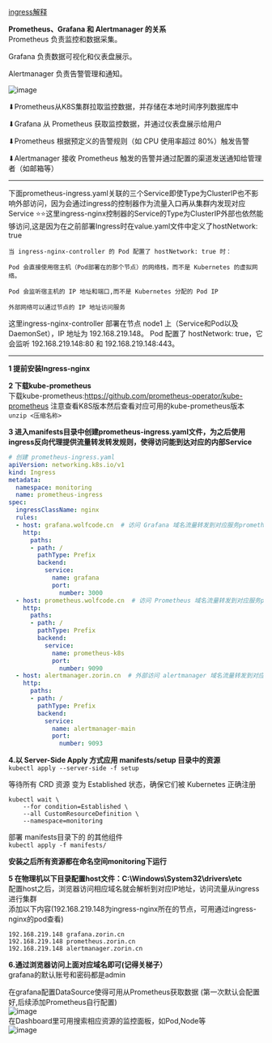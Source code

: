 [ingress解释](https://github.com/Zorinman/K8S/blob/main/k8s%E5%9F%BA%E7%A1%80/%E7%9F%A5%E8%AF%86%E7%82%B9/Ingress.md)  

**Prometheus、Grafana 和 Alertmanager 的关系**  
Prometheus 负责监控和数据采集。  

Grafana 负责数据可视化和仪表盘展示。  

Alertmanager 负责告警管理和通知。  

![image](https://github.com/user-attachments/assets/7b27a44e-63aa-4299-b5ba-e69e2bf1fc58)


⬇Prometheus从K8S集群拉取监控数据，并存储在本地时间序列数据库中    
			 
⬇Grafana 从 Prometheus 获取监控数据，并通过仪表盘展示给用户    
			
⬇Prometheus 根据预定义的告警规则（如 CPU 使用率超过 80%）触发告警  
			
⬇Alertmanager 接收 Prometheus 触发的告警并通过配置的渠道发送通知给管理者（如邮箱等）


--------
下面prometheus-ingress.yaml关联的三个Service即使Type为ClusterIP也不影响外部访问，因为会通过ingress的控制器作为流量入口再从集群内发现对应Service
⭐⭐这里ingress-nginx控制器的Service的Type为ClusterIP外部也依然能够访问,这是因为在之前部署Ingress时在value.yaml文件中定义了hostNetwork: true
```
当 ingress-nginx-controller 的 Pod 配置了 hostNetwork: true 时：

Pod 会直接使用宿主机（Pod部署在的那个节点）的网络栈，而不是 Kubernetes 的虚拟网络。

Pod 会监听宿主机的 IP 地址和端口,而不是 Kubernetes 分配的 Pod IP

外部网络可以通过节点的 IP 地址访问服务
```
这里ingress-nginx-controller 部署在节点 node1 上（Service和Pod以及DaemonSet），IP 地址为 192.168.219.148。 Pod 配置了 hostNetwork: true，它会监听 192.168.219.148:80 和 192.168.219.148:443。  

------
**1 提前安装Ingress-nginx**

 
 
**2 下载kube-prometheus**  
下载kube-prometheus:https://github.com/prometheus-operator/kube-prometheus
注意查看K8S版本然后查看对应可用的kube-prometheus版本
`unzip <压缩名称>`


**3 进入manifests目录中创建prometheus-ingress.yaml文件，为之后使用ingress反向代理提供流量转发转发规则，使得访问能到达对应的内部Service**
```yaml
# 创建 prometheus-ingress.yaml
apiVersion: networking.k8s.io/v1
kind: Ingress
metadata:
  namespace: monitoring
  name: prometheus-ingress
spec:
  ingressClassName: nginx
  rules:
  - host: grafana.wolfcode.cn  # 访问 Grafana 域名流量转发到对应服务prometheus-k8s 
    http:
      paths:
      - path: /
        pathType: Prefix
        backend:
          service:
            name: grafana
            port:
              number: 3000
  - host: prometheus.wolfcode.cn  # 访问 Prometheus 域名流量转发到对应服务prometheus-k8s 
    http:
      paths:
      - path: /
        pathType: Prefix
        backend:
          service:
            name: prometheus-k8s 
            port:
              number: 9090
  - host: alertmanager.zorin.cn  # 外部访问 alertmanager 域名流量转发到对应服务alertmanager-main
    http:
      paths:
      - path: /
        pathType: Prefix
        backend:
          service:
            name: alertmanager-main
            port:
              number: 9093

```




**4.以 Server-Side Apply 方式应用 manifests/setup 目录中的资源**  
`kubectl apply --server-side -f setup`

等待所有 CRD 资源 变为 Established 状态，确保它们被 Kubernetes 正确注册  
```commandline
kubectl wait \
	--for condition=Established \
	--all CustomResourceDefinition \
	--namespace=monitoring 
```



部署 manifests目录下的 的其他组件  
`kubectl apply -f manifests/`

**安装之后所有资源都在命名空间monitoring下运行**




**5 在物理机以下目录配置host文件：C:\Windows\System32\drivers\etc**  
配置host之后，浏览器访问相应域名就会解析到对应IP地址，访问流量从ingress进行集群  
添加以下内容(192.168.219.148为ingress-nginx所在的节点，可用通过ingress-nginx的pod查看)  
```commandline
192.168.219.148 grafana.zorin.cn
192.168.219.148 prometheus.zorin.cn
192.168.219.148 alertmanager.zorin.cn
```
**6.通过浏览器访问上面对应域名即可(记得关梯子）**  
grafana的默认账号和密码都是admin

在grafana配置DataSource使得可用从Prometheus获取数据 (第一次默认会配置好,后续添加Prometheus自行配置)  
![image](https://github.com/user-attachments/assets/57baa4d1-bbce-4490-9830-c625c57a62d1)    
在Dashboard里可用搜索相应资源的监控面板，如Pod,Node等  
![image](https://github.com/user-attachments/assets/963f0c3f-3462-4f08-a972-adcf3be00aa6)



